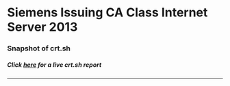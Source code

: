 # Siemens Issuing CA Class Internet Server 2013
### Snapshot of crt.sh
##### Click [here](https://crt.sh/?q=C9D8D6EB10D49010E9FFB7A6145DA769A5D324712326FAEFC8C38C2027E96AC9) for a live crt.sh report

---
